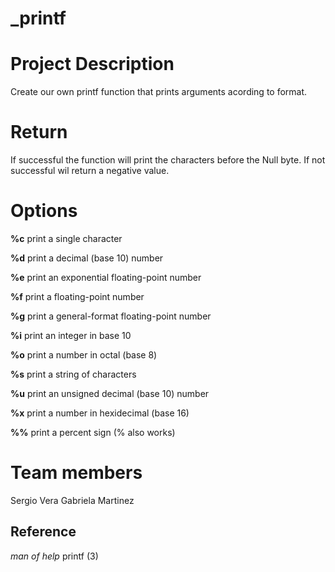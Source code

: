 # _printf

# Project Description

Create our own printf function that prints arguments acording to format.

# Return

If successful the function will print the characters before the Null byte.
If not successful wil return a negative value.

# Options

**%c**
 print a single character

**%d**
 print a decimal (base 10) number

**%e**
 print an exponential floating-point number

**%f**
 print a floating-point number

**%g**
 print a general-format floating-point number

**%i**
 print an integer in base 10

**%o**
 print a number in octal (base 8)

**%s**
 print a string of characters

**%u**
 print an unsigned decimal (base 10) number

**%x**
 print a number in hexidecimal (base 16)

**%%**
 print a percent sign (\% also works)

# Team members
Sergio Vera
Gabriela Martinez

## Reference
*man of help*
printf (3)

